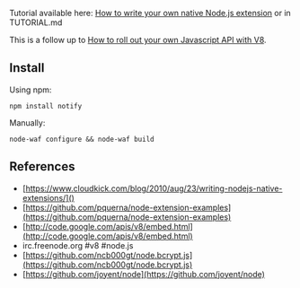 Tutorial available here: [How to write your own native Node.js extension](http://www.syskall.com) or in TUTORIAL.md

This is a follow up to [How to roll out your own Javascript API with V8](http://syskall.com/how-to-roll-out-your-own-javascript-api-with).

## Install ##

Using npm:

    npm install notify
    
Manually:

    node-waf configure && node-waf build

## References ##

- [https://www.cloudkick.com/blog/2010/aug/23/writing-nodejs-native-extensions/]()
- [https://github.com/pquerna/node-extension-examples](https://github.com/pquerna/node-extension-examples)
- [http://code.google.com/apis/v8/embed.html](http://code.google.com/apis/v8/embed.html)
- irc.freenode.org #v8 #node.js
- [https://github.com/ncb000gt/node.bcrypt.js](https://github.com/ncb000gt/node.bcrypt.js)
- [https://github.com/joyent/node](https://github.com/joyent/node)
